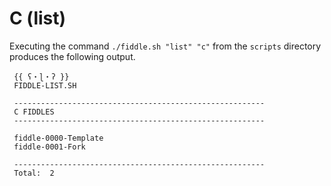 C (list)
======

Executing the command `./fiddle.sh "list" "c"` from the `scripts` directory produces the following output.


     {{ ʕ・ɭ・ʔ }}
     FIDDLE-LIST.SH
     
     --------------------------------------------------------
     C FIDDLES
     --------------------------------------------------------
     
     fiddle-0000-Template
     fiddle-0001-Fork
     
     --------------------------------------------------------
     Total:  2

